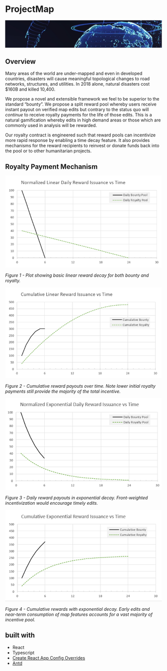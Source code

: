 # ProjectMap
![](https://github.com/justinschuldt/project-map-browser/blob/master/images/readme_logo.PNG)

## Overview
Many areas of the world are under-mapped and even in developed countries, disasters will cause meaningful topological changes to road networks, structures, and utilities. In 2018 alone, natural disasters cost $160B and killed 10,400.

We propose a novel and extensible framework we feel to be superior to the standard “bounty”. We propose a split reward pool whereby users receive instant payout on verified map edits but contrary to the status quo will *continue* to receive royalty payments for the life of those edits. This is a natural gamification whereby edits in high demand areas or those which are commonly used in analysis will be rewarded.

Our royalty contract is engineered such that reward pools can incentivize more rapid response by enabling a time decay feature. It also provides mechanisms for the reward recipients to reinvest or donate funds back into the pool or to other humanitarian projects.

## Royalty Payment Mechanism

![](https://github.com/justinschuldt/project-map-browser/blob/master/images/charts/linear_daily.PNG)

*Figure 1 - Plot showing basic linear reward decay for both bounty and royalty.*

![](https://github.com/justinschuldt/project-map-browser/blob/master/images/charts/linear_cumulative.PNG)

*Figure 2 - Cumulative reward payouts over time. Note lower initial royalty payments still provide the majority of the total incentive.*

![](https://github.com/justinschuldt/project-map-browser/blob/master/images/charts/exponential_daily.PNG)

*Figure 3 - Daily reward payouts in exponential decay. Front-weighted incentivization would encourage timely edits.*

![](https://github.com/justinschuldt/project-map-browser/blob/master/images/charts/exponential_cumulative.PNG)

*Figure 4 - Cumulative rewards with exponential decay. Early edits and near-term consumption of map features accounts for a vast majority of incentive pool.*

## built with

- React
- Typescript
 - [Create React App Config Overrides](https://github.com/sharegate/craco)
 - [Antd](https://ant.design/docs/react/introduce)
